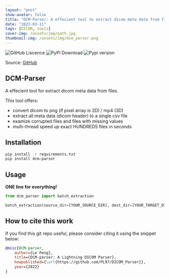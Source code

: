 ```yaml
---
layout: "post"
show-avatar: false
title: "DCM-Parser: A effecient tool to extract dicom meta data from files"
date: "2023-03-11"
tags: [DICOM, tools]
cover-img: /assets/img/path.jpg
thumbnail-img: /assets/img/dcm_parser.png
---
```


![GitHub Liscence](https://img.shields.io/github/license/PL97/DICOM_Parser)
![PyPi Download](https://img.shields.io/pypi/dm/DCM-parser)
![Pypi version](https://img.shields.io/pypi/v/DCM-parser)

Source: [GitHub](https://github.com/PL97/DICOM_Parser)

## DCM-Parser
A effecient tool for extract dicom meta data from files.

This tool offers:
- convert dicom to png (if pixel array is 2D) / mp4 (3D)
- extract all meta data (dicom header) to a single csv file
- examize corrupted files and files with missing values
- multi-thread speed up exact HUNDREDS files in seconds

## Installation
```bash
pip install -r requirements.txt
pip install dcm-parser
```


## Usage

**ONE line for everything!**

```python
from dcm_parser import batch_extraction

batch_extraction(source_dir=[YOUR_SOURCE_DIR], dest_dir=[YOUR_TARGET_DIR], save_img=True)

```

## How to cite this work

If you find this git repo useful, please consider citing it using the snippet below:

```bibtex
@misc{DCM-parser,
    author={Le Peng},
    title={DCM-parser: A Lightning DICOM Parser},
    howpublished={\url{https://github.com/PL97/DICOM_Parser}},
    year={2022}
}
```
